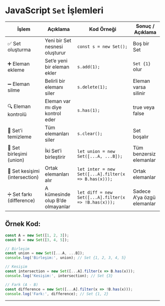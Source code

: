# JavaScript `Set` İşlemleri

| İşlem                         | Açıklama                               | Kod Örneği                                  | Sonuç / Açıklama                             |
|------------------------------|----------------------------------------|---------------------------------------------|----------------------------------------------|
| ✅ Set oluşturma             | Yeni bir Set nesnesi oluşturur         | `const s = new Set();`                      | Boş bir Set                                  |
| ➕ Eleman ekleme              | Set’e yeni bir eleman ekler            | `s.add(1);`                                  | `Set {1}` olur                               |
| ➖ Eleman silme               | Belirli bir elemanı siler              | `s.delete(1);`                               | Eleman varsa silinir                         |
| 🔍 Eleman kontrolü           | Eleman var mı diye kontrol eder        | `s.has(1);`                                  | true veya false                              |
| 🧹 Set'i temizleme           | Tüm elemanları siler                   | `s.clear();`                                 | Set boşalır                                  |
| 🔄 Set birleşimi (union)     | İki Set’i birleştirir                  | `let union = new Set([...A, ...B]);`         | Tüm benzersiz elemanlar                      |
| 🔁 Set kesişimi (intersection)| Ortak elemanları alır                  | `let inter = new Set([...A].filter(x => B.has(x)));` | Ortak elemanlar                    |
| ➗ Set farkı (difference)     | A kümesinde olup B’de olmayanlar       | `let diff = new Set([...A].filter(x => !B.has(x)));` | Sadece A’ya özgü elemanlar         |

## Örnek Kod:

```js
const A = new Set([1, 2, 3]);
const B = new Set([3, 4, 5]);

// Birleşim
const union = new Set([...A, ...B]);
console.log('Birleşim:', union); // Set {1, 2, 3, 4, 5}

// Kesişim
const intersection = new Set([...A].filter(x => B.has(x)));
console.log('Kesişim:', intersection); // Set {3}

// Fark (A - B)
const difference = new Set([...A].filter(x => !B.has(x)));
console.log('Fark:', difference); // Set {1, 2}
```

---

